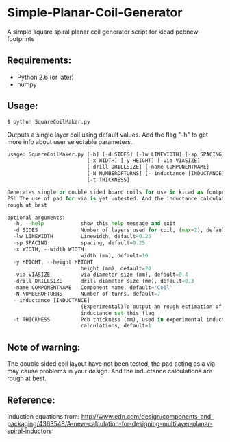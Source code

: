 # Simple-Planar-Coil-Generator
A simple square spiral planar coil generator script for kicad pcbnew footprints

## Requirements:
* Python 2.6 (or later)
* numpy

## Usage:
    $ python SquareCoilMaker.py
Outputs a single layer coil using default values.
Add the flag "-h" to get more info about user selectable parameters.

```python SquareCoilMaker.py -h
usage: SquareCoilMaker.py [-h] [-d SIDES] [-lw LINEWIDTH] [-sp SPACING]
                          [-x WIDTH] [-y HEIGHT] [-via VIASIZE]
                          [-drill DRILLSIZE] [-name COMPONENTNAME]
                          [-N NUMBEROFTURNS] [--inductance [INDUCTANCE]]
                          [-t THICKNESS]

Generates single or double sided board coils for use in kicad as footprints.
PS! The use of pad for via is yet untested. And the inductance calculation is
rough at best

optional arguments:
  -h, --help            show this help message and exit
  -d SIDES              Number of layers used for coil, (max=2), default=1
  -lw LINEWIDTH         Linewidth, default=0.25
  -sp SPACING           spacing, default=0.25
  -x WIDTH, --width WIDTH
                        width (mm), default=10
  -y HEIGHT, --height HEIGHT
                        height (mm), default=20
  -via VIASIZE          via diameter size (mm), default=0.4
  -drill DRILLSIZE      drill diameter size (mm), default=0.3
  -name COMPONENTNAME   Component name, default='Coil'
  -N NUMBEROFTURNS      Number of turns, default=7
  --inductance [INDUCTANCE]
                        (Experimental)To output an rough estimation of
                        inductance set this flag
  -t THICKNESS          Pcb thickness (mm), used in experimental inductance
                        calculations, default=1
```

## Note of warning:
The double sided coil layout have not been tested, the pad acting as a via may cause problems in your design.
And the inductance calculations are rough at best.

## Reference:
   Induction equations from: http://www.edn.com/design/components-and-packaging/4363548/A-new-calculation-for-designing-multilayer-planar-spiral-inductors